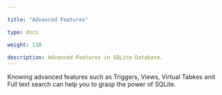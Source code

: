 ```yaml
---

title: "Advanced Features"

type: docs

weight: 110

description: Advanced Features in SQLite Database.  
---
```


Knowing advanced features such as Triggers, Views, Virtual Tabkes and Full text search can help you to grasp the power of SQLite.